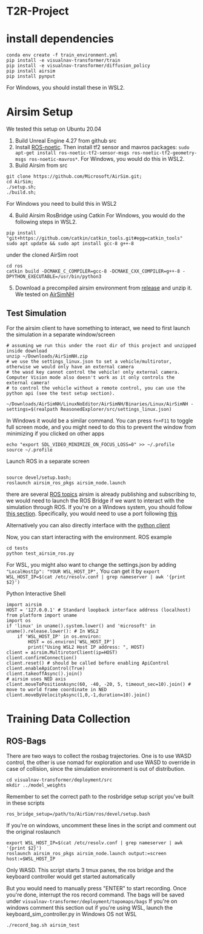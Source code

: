 # T2R-Project

# install dependencies
```
conda env create -f train_environment.yml
pip install -e visualnav-transformer/train
pip install -e visualnav-transformer/diffusion_policy
pip install airsim
pip install pynput
```
For Windows, you should install these in WSL2.

# Airsim Setup
We tested this setup on Ubuntu 20.04
1. Build Unreal Engine 4.27 from github src
2. Install [ROS-noetic](https://wiki.ros.org/noetic/Installation/Ubuntu). Then install tf2 sensor and mavros packages: `sudo apt-get install ros-noetic-tf2-sensor-msgs ros-noetic-tf2-geometry-msgs ros-noetic-mavros*`. For Windows, you would do this in WSL2.
3. Build Airsim from src
```
git clone https://github.com/Microsoft/AirSim.git;
cd AirSim;
./setup.sh;
./build.sh;
```
For Windows you need to build this in WSL2

4. Build Airsim RosBridge using Catkin
For Windows, you would do the following steps in WSL2.
```
pip install "git+https://github.com/catkin/catkin_tools.git#egg=catkin_tools"
sudo apt update && sudo apt install gcc-8 g++-8
```
under the cloned AirSim root
```
cd ros
catkin build -DCMAKE_C_COMPILER=gcc-8 -DCMAKE_CXX_COMPILER=g++-8 -DPYTHON_EXECUTABLE=/usr/bin/python3
```
5. Download a precompiled airsim environment from [release](https://github.com/microsoft/AirSim/releases/tag/v1.8.1) and unzip it. We tested on [AirSimNH](https://github.com/microsoft/AirSim/releases/download/v1.8.1/AirSimNH.zip)  


## Test Simulation
For the airsim client to have something to interact, we need to first launch the simulation in a separate window/screen
```
# assuming we run this under the root dir of this project and unzipped inside download
unzip ~/Downloads/AirSimNH.zip
# we use the settings_linux.json to set a vehicle/multirotor, otherwise we would only have an external camera
# the wasd key cannot control the vehicle! only external camera. Computer Vision mode also doesn't work as it only controls the external camera!
# to control the vehicle without a remote control, you can use the python api (see the test setup section). 

~/Downloads/AirSimNH/LinuxNoEditor/AirSimNH/Binaries/Linux/AirSimNH -settings=$(realpath ReasonedExplorer/src/settings_linux.json)
```
In Windows it would be a similar command.
You can press `fn+F11` to toggle full screen mode, and you might need to do this to prevent the window from minimizing if you clicked on other apps
```
echo "export SDL_VIDEO_MINIMIZE_ON_FOCUS_LOSS=0" >> ~/.profile
source ~/.profile
```

Launch ROS in a separate screen
```

source devel/setup.bash;
roslaunch airsim_ros_pkgs airsim_node.launch
```
there are several [ROS topics](https://microsoft.github.io/AirSim/airsim_ros_pkgs/#airsim-ros-wrapper-node) airsim is already publishing and subscribing to, we would need to launch the ROS Bridge if we want to interact with the simulation through ROS. 
If you're on a Windows system, you should follow [this section](https://microsoft.github.io/AirSim/airsim_ros_pkgs/#setting-up-the-build-environment-on-windows10-using-wsl1-or-wsl2). Specifically, you would need to use a port following [this](https://microsoft.github.io/AirSim/airsim_ros_pkgs/#how-to-run-airsim-on-windows-and-ros-wrapper-on-wsl)


Alternatively you can also directly interface with the [python client](https://microsoft.github.io/AirSim/api_docs/html/#)


Now, you can start interacting with the environment.
ROS example
```
cd tests
python test_airsim_ros.py
```

For WSL, you might also want to change the settings.json by adding `"LocalHostIp": "YOUR WSL_HOST_IP",`
You can get it by `export WSL_HOST_IP=$(cat /etc/resolv.conf | grep nameserver | awk '{print $2}')`

Python Interactive Shell
```
import airsim
HOST = '127.0.0.1' # Standard loopback interface address (localhost)
from platform import uname
import os
if 'linux' in uname().system.lower() and 'microsoft' in uname().release.lower(): # In WSL2
    if 'WSL_HOST_IP' in os.environ:
        HOST = os.environ['WSL_HOST_IP']
        print("Using WSL2 Host IP address: ", HOST)
client = airsim.MultirotorClient(ip=HOST)
client.confirmConnection()
client.reset() # should be called before enabling ApiControl
client.enableApiControl(True)
client.takeoffAsync().join()
# airsim uses NED axis
client.moveToPositionAsync(60, -40, -20, 5, timeout_sec=10).join() # move to world frame coordinate in NED
client.moveByVelocityAsync(1,0,-1,duration=10).join()
```


# Training Data Collection
## ROS-Bags
There are two ways to collect the rosbag trajectories. One is to use WASD control, the other is use nomad for exploration and use WASD to override in case of collision, since the simulation environment is out of distribution.

```
cd visualnav-transformer/deployment/src
mkdir ../model_weights
```

Remember to set the correct path to the rosbridge setup script you've built in these scripts
```
ros_bridge_setup=/path/to/AirSim/ros/devel/setup.bash
```
If you're on windows, uncomment these lines in the script and comment out the original roslaunch
```
export WSL_HOST_IP=$(cat /etc/resolv.conf | grep nameserver | awk '{print $2}')
roslaunch airsim_ros_pkgs airsim_node.launch output:=screen host:=$WSL_HOST_IP
```


Only WASD. This script starts 3 tmux panes, the ros bridge and the keyboard controller would get started automatically

But you would need to manually press "ENTER" to start recording. Once you're done, interrupt the ros record command.
The bags will be saved under `visualnav-transformer/deployment/topomaps/bags`
If you're on windows comment this section out if you're using WSL, launch the keyboard_sim_controller.py in Windows OS not WSL
```
./record_bag.sh airsim_test

```
